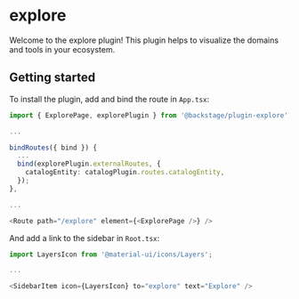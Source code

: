 # explore

Welcome to the explore plugin!
This plugin helps to visualize the domains and tools in your ecosystem.

## Getting started

To install the plugin, add and bind the route in `App.tsx`:

```typescript
import { ExplorePage, explorePlugin } from '@backstage/plugin-explore';

...

bindRoutes({ bind }) {
  ...
  bind(explorePlugin.externalRoutes, {
    catalogEntity: catalogPlugin.routes.catalogEntity,
  });
},

...

<Route path="/explore" element={<ExplorePage />} />
```

And add a link to the sidebar in `Root.tsx`:

```typescript
import LayersIcon from '@material-ui/icons/Layers';

...

<SidebarItem icon={LayersIcon} to="explore" text="Explore" />
```

